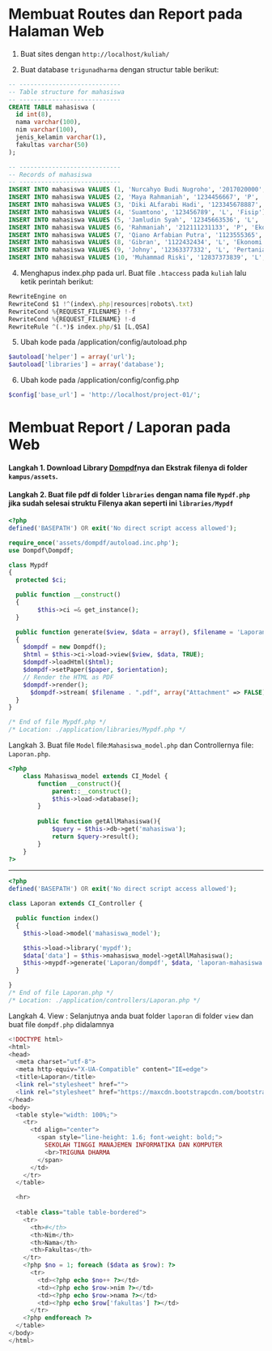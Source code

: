 # Membuat Routes dan Report pada Halaman Web

1. Buat sites dengan `http://localhost/kuliah/`

2. Buat database `trigunadharma` dengan structur table berikut:

```sql
-- ----------------------------
-- Table structure for mahasiswa
-- ----------------------------
CREATE TABLE mahasiswa (
  id int(8),
  nama varchar(100),
  nim varchar(100),
  jenis_kelamin varchar(1),
  fakultas varchar(50)
);

-- ----------------------------
-- Records of mahasiswa
-- ----------------------------
INSERT INTO mahasiswa VALUES (1, 'Nurcahyo Budi Nugroho', '2017020000', 'L', 'Komputer');
INSERT INTO mahasiswa VALUES (2, 'Maya Rahmaniah', '1234456667', 'P', 'Ekonomi');
INSERT INTO mahasiswa VALUES (3, 'Diki ALfarabi Hadi', '123345678887', 'L', 'Teknik');
INSERT INTO mahasiswa VALUES (4, 'Suamtono', '123456789', 'L', 'Fisip');
INSERT INTO mahasiswa VALUES (5, 'Jamludin Syah', '12345663536', 'L', 'Teknik');
INSERT INTO mahasiswa VALUES (6, 'Rahmaniah', '212111231133', 'P', 'Ekonomi');
INSERT INTO mahasiswa VALUES (7, 'Qiano Arfabian Putra', '1123555365', 'L', 'Teknik');
INSERT INTO mahasiswa VALUES (8, 'Gibran', '1122432434', 'L', 'Ekonomi');
INSERT INTO mahasiswa VALUES (9, 'Johny', '12363377332', 'L', 'Pertanian');
INSERT INTO mahasiswa VALUES (10, 'Muhammad Riski', '12837373839', 'L', 'Fisip');
```

4. Menghapus index.php pada url. Buat file `.htaccess` pada `kuliah` lalu ketik perintah berikut:

```js
RewriteEngine on
RewriteCond $1 !^(index\.php|resources|robots\.txt)
RewriteCond %{REQUEST_FILENAME} !-f
RewriteCond %{REQUEST_FILENAME} !-d
RewriteRule ^(.*)$ index.php/$1 [L,QSA]
```

5. Ubah kode pada /application/config/autoload.php

```php
$autoload['helper'] = array('url');
$autoload['libraries'] = array('database');
```

6. Ubah kode pada /application/config/config.php

```php
$config['base_url'] = 'http://localhost/project-01/';
```

# Membuat Report / Laporan pada Web

#### Langkah 1. Download Library [Dompdf](https://goo.gl/bHyn3A)nya dan Ekstrak filenya di folder `kampus/assets`.

#### Langkah 2. Buat file pdf di folder `libraries` dengan nama file `Mypdf.php` jika sudah selesai struktu Filenya akan seperti ini `libraries/Mypdf`
   
```php 
<?php
defined('BASEPATH') OR exit('No direct script access allowed');

require_once('assets/dompdf/autoload.inc.php');
use Dompdf\Dompdf;

class Mypdf
{
  protected $ci;

  public function __construct()
  {
        $this->ci =& get_instance();
  }

  public function generate($view, $data = array(), $filename = 'Laporan', $paper = 'A4', $orientation='portrait')
  {
    $dompdf = new Dompdf();
    $html = $this->ci->load->view($view, $data, TRUE);
    $dompdf->loadHtml($html);
    $dompdf->setPaper($paper, $orientation);
    // Render the HTML as PDF
    $dompdf->render();
      $dompdf->stream( $filename . ".pdf", array("Attachment" => FALSE));
  }
}

/* End of file Mypdf.php */
/* Location: ./application/libraries/Mypdf.php */
```
  
  
Langkah 3. Buat file `Model` file:`Mahasiswa_model.php`  dan Controllernya file: `Laporan.php`.

```php
<?php
	class Mahasiswa_model extends CI_Model {
		function __construct(){
			parent::__construct();
			$this->load->database();
		}
 
		public function getAllMahasiswa(){
			$query = $this->db->get('mahasiswa');
			return $query->result(); 
		}
	}
?>
```

<hr/>

```php
<?php
defined('BASEPATH') OR exit('No direct script access allowed');

class Laporan extends CI_Controller {

  public function index()
  {
    $this->load->model('mahasiswa_model');

    $this->load->library('mypdf');
    $data['data'] = $this->mahasiswa_model->getAllMahasiswa();
    $this->mypdf->generate('Laporan/dompdf', $data, 'laporan-mahasiswa', 'A4', 'landscape');
  }

}
/* End of file Laporan.php */
/* Location: ./application/controllers/Laporan.php */
```    

  
Langkah 4. View : Selanjutnya anda buat folder `laporan` di folder `view` dan buat file `dompdf.php` didalamnya
    
```php
<!DOCTYPE html>
<html>
<head>
  <meta charset="utf-8">
  <meta http-equiv="X-UA-Compatible" content="IE=edge">
  <title>Laporan</title>
  <link rel="stylesheet" href="">
  <link rel="stylesheet" href="https://maxcdn.bootstrapcdn.com/bootstrap/4.0.0/css/bootstrap.min.css" integrity="sha384-Gn5384xqQ1aoWXA+058RXPxPg6fy4IWvTNh0E263XmFcJlSAwiGgFAW/dAiS6JXm" crossorigin="anonymous">
</head>
<body>
  <table style="width: 100%;">
    <tr>
      <td align="center">
        <span style="line-height: 1.6; font-weight: bold;">
          SEKOLAH TINGGI MANAJEMEN INFORMATIKA DAN KOMPUTER
          <br>TRIGUNA DHARMA
        </span>
      </td>
    </tr>
  </table>

  <hr> 
  
  <table class="table table-bordered">
    <tr>
      <th>#</th>
      <th>Nim</th>
      <th>Nama</th>
      <th>Fakultas</th>
    </tr>
    <?php $no = 1; foreach ($data as $row): ?>
      <tr>
        <td><?php echo $no++ ?></td>
        <td><?php echo $row->nim ?></td>
        <td><?php echo $row->nama ?></td>
        <td><?php echo $row['fakultas'] ?></td>
      </tr>
    <?php endforeach ?>
  </table>
</body>
</html>
```
